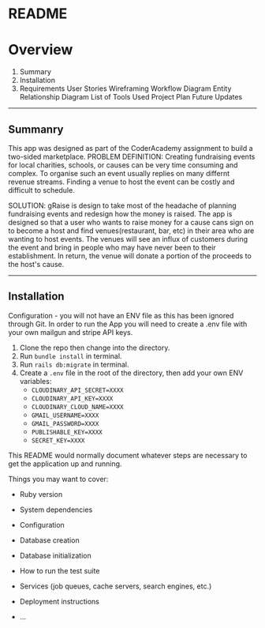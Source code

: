 # README

# Overview

1. Summary
2. Installation
3. Requirements
User Stories
Wireframing
Workflow Diagram
Entity Relationship Diagram
List of Tools Used
Project Plan
Future Updates

-----
## Summanry
This app was designed as part of the CoderAcademy assignment to build a two-sided marketplace.
PROBLEM DEFINITION: Creating fundraising events for local charities, schools, or causes can be very time consuming and complex. To organise such an event usually replies on many differnt revenue streams. Finding a venue to host the event can be costly and difficult to schedule.

SOLUTION: gRaise is design to take most of the headache of planning fundraising events and redesign how the money is raised. The app is designed so that a user who wants to raise money for a cause cans sign on to become a host and find venues(restaurant, bar, etc) in their area who are wanting to host events. The venues will see an influx of customers during the event and bring in people who may have never been to their establishment. In return, the venue will donate a portion of the proceeds to the host's cause.

-----
## Installation
Configuration - you will not have an ENV file as this has been ignored through Git. In order to run the App you will need to create a .env file with your own mailgun and stripe API keys.

1. Clone the repo then change into the directory.
2. Run `bundle install` in terminal.
3. Run `rails db:migrate` in terminal.
4. Create a `.env` file in the root of the directory, then add your own ENV variables:
   + `CLOUDINARY_API_SECRET=XXXX`
   + `CLOUDINARY_API_KEY=XXXX`
   + `CLOUDINARY_CLOUD_NAME=XXXX`
   + `GMAIL_USERNAME=XXXX`
   + `GMAIL_PASSWORD=XXXX`
   + `PUBLISHABLE_KEY=XXXX`
   + `SECRET_KEY=XXXX`


This README would normally document whatever steps are necessary to get the
application up and running.

Things you may want to cover:

* Ruby version

* System dependencies

* Configuration

* Database creation

* Database initialization

* How to run the test suite

* Services (job queues, cache servers, search engines, etc.)

* Deployment instructions

* ...
